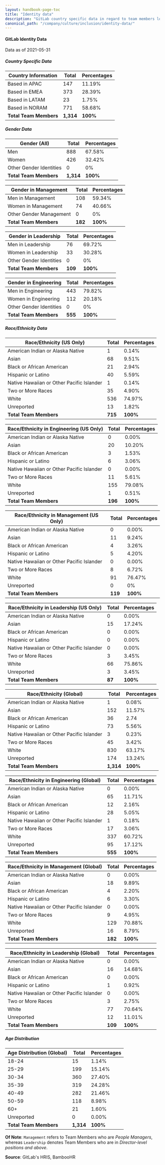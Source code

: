 ```yaml
---
layout: handbook-page-toc
title: "Identity data"
description: "GitLab country specific data in regard to team members location, gender, ethnicity, race, age etc. View data here!"
canonical_path: "/company/culture/inclusion/identity-data/"
---
```


#### GitLab Identity Data

Data as of 2021-05-31

##### Country Specific Data

| **Country Information**                     | **Total** | **Percentages** |
|---------------------------------------------|-----------|-----------------|
| Based in APAC                               | 147       | 11.19%          |
| Based in EMEA                               | 373       | 28.39%          |
| Based in LATAM                              | 23        | 1.75%           |
| Based in NORAM                              | 771       | 58.68%          |
| **Total Team Members**                      | **1,314** | **100%**        |

##### Gender Data

| **Gender (All)**                            | **Total** | **Percentages** |
|---------------------------------------------|-----------|-----------------|
| Men                                         | 888       | 67.58%          |
| Women                                       | 426       | 32.42%          |
| Other Gender Identities                     | 0         | 0%              |
| **Total Team Members**                      | **1,314** | **100%**        |

| **Gender in Management**                    | **Total** | **Percentages** |
|---------------------------------------------|-----------|-----------------|
| Men in Management                           | 108       | 59.34%          |
| Women in Management                         | 74        | 40.66%          |
| Other Gender Management                     | 0         | 0%              |
| **Total Team Members**                      | **182**   | **100%**        |

| **Gender in Leadership**                    | **Total** | **Percentages** |
|---------------------------------------------|-----------|-----------------|
| Men in Leadership                           | 76        | 69.72%          |
| Women in Leadership                         | 33        | 30.28%          |
| Other Gender Identities                     | 0         | 0%              |
| **Total Team Members**                      | **109**   | **100%**        |

| **Gender in Engineering**                   | **Total** | **Percentages** |
|---------------------------------------------|-----------|-----------------|
| Men in Engineering                          | 443       | 79.82%          |
| Women in Engineering                        | 112       | 20.18%          |
| Other Gender Identities                     | 0         | 0%              |
| **Total Team Members**                      | **555**   | **100%**        |

##### Race/Ethnicity Data

| **Race/Ethnicity (US Only)**                | **Total** | **Percentages** |
|---------------------------------------------|-----------|-----------------|
| American Indian or Alaska Native            | 1         | 0.14%           |
| Asian                                       | 68        | 9.51%           |
| Black or African American                   | 21        | 2.94%           |
| Hispanic or Latino                          | 40        | 5.59%           |
| Native Hawaiian or Other Pacific Islander   | 1         | 0.14%           |
| Two or More Races                           | 35        | 4.90%           |
| White                                       | 536       | 74.97%          |
| Unreported                                  | 13        | 1.82%           |
| **Total Team Members**                      | **715**   | **100%**        |

| **Race/Ethnicity in Engineering (US Only)** | **Total** | **Percentages** |
|---------------------------------------------|-----------|-----------------|
| American Indian or Alaska Native            | 0         | 0.00%           |
| Asian                                       | 20        | 10.20%          |
| Black or African American                   | 3         | 1.53%           |
| Hispanic or Latino                          | 6         | 3.06%           |
| Native Hawaiian or Other Pacific Islander   | 0         | 0.00%           |
| Two or More Races                           | 11        | 5.61%           |
| White                                       | 155       | 79.08%          |
| Unreported                                  | 1         | 0.51%           |
| **Total Team Members**                      | **196**   | **100%**        |

| **Race/Ethnicity in Management (US Only)**  | **Total** | **Percentages** |
|---------------------------------------------|-----------|-----------------|
| American Indian or Alaska Native            | 0         | 0.00%           |
| Asian                                       | 11        | 9.24%           |
| Black or African American                   | 4         | 3.26%           |
| Hispanic or Latino                          | 5         | 4.20%           |
| Native Hawaiian or Other Pacific Islander   | 0         | 0.00%           |
| Two or More Races                           | 8         | 6.72%           |
| White                                       | 91        | 76.47%          |
| Unreported                                  | 0         | 0%              |
| **Total Team Members**                      | **119**   | **100%**        |

| **Race/Ethnicity in Leadership (US Only)**  | **Total** | **Percentages** |
|---------------------------------------------|-----------|-----------------|
| American Indian or Alaska Native            | 0         | 0.00%           |
| Asian                                       | 15        | 17.24%          |
| Black or African American                   | 0         | 0.00%           |
| Hispanic or Latino                          | 0         | 0.00%           |
| Native Hawaiian or Other Pacific Islander   | 0         | 0.00%           |
| Two or More Races                           | 3         | 3.45%           |
| White                                       | 66        | 75.86%          |
| Unreported                                  | 3         | 3.45%           |
| **Total Team Members**                      | **87**    | **100%**        |

| **Race/Ethnicity (Global)**                 | **Total** | **Percentages** |
|---------------------------------------------|-----------|-----------------|
| American Indian or Alaska Native            | 1         | 0.08%           |
| Asian                                       | 152       | 11.57%          |
| Black or African American                   | 36        | 2.74           |
| Hispanic or Latino                          | 73        | 5.56%           |
| Native Hawaiian or Other Pacific Islander   | 3         | 0.23%           |
| Two or More Races                           | 45        | 3.42%           |
| White                                       | 830       | 63.17%          |
| Unreported                                  | 174       | 13.24%          |
| **Total Team Members**                      | **1,314** | **100%**        |

| **Race/Ethnicity in Engineering (Global)**  | **Total** | **Percentages** |
|---------------------------------------------|-----------|-----------------|
| American Indian or Alaska Native            | 0         | 0.00%           |
| Asian                                       | 65        | 11.71%          |
| Black or African American                   | 12        | 2.16%           |
| Hispanic or Latino                          | 28        | 5.05%           |
| Native Hawaiian or Other Pacific Islander   | 1         | 0.18%           |
| Two or More Races                           | 17        | 3.06%           |
| White                                       | 337       | 60.72%          |
| Unreported                                  | 95        | 17.12%          |
| **Total Team Members**                      | **555**   | **100%**        |

| **Race/Ethnicity in Management (Global)**   | **Total** | **Percentages** |
|---------------------------------------------|-----------|-----------------|
| American Indian or Alaska Native            | 0         | 0.00%           |
| Asian                                       | 18        | 9.89%           |
| Black or African American                   | 4         | 2.20%           |
| Hispanic or Latino                          | 6         | 3.30%           |
| Native Hawaiian or Other Pacific Islander   | 0         | 0.00%           |
| Two or More Races                           | 9         | 4.95%           |
| White                                       | 129       | 70.88%          |
| Unreported                                  | 16        | 8.79%           |
| **Total Team Members**                      | **182**   | **100%**        |

| **Race/Ethnicity in Leadership (Global)**   | **Total** | **Percentages** |
|---------------------------------------------|-----------|-----------------|
| American Indian or Alaska Native            | 0         | 0.00%           |
| Asian                                       | 16        | 14.68%          |
| Black or African American                   | 0         | 0.00%           |
| Hispanic or Latino                          | 1         | 0.92%           |
| Native Hawaiian or Other Pacific Islander   | 0         | 0.00%           |
| Two or More Races                           | 3         | 2.75%           |
| White                                       | 77        | 70.64%          |
| Unreported                                  | 12        | 11.01%          |
| **Total Team Members**                      | **109**   | **100%**        |

##### Age Distribution

| **Age Distribution (Global)**               | **Total** | **Percentages** |
|---------------------------------------------|-----------|-----------------|
| 18-24                                       | 15        | 1.14%           |
| 25-29                                       | 199       | 15.14%          |
| 30-34                                       | 360       | 27.40%          |
| 35-39                                       | 319       | 24.28%          |
| 40-49                                       | 282       | 21.46%          |
| 50-59                                       | 118       | 8.98%           |
| 60+                                         | 21        | 1.60%           |
| Unreported                                  | 0         | 0.00%           |
| **Total Team Members**                      | **1,314** | **100%**        |

**Of Note**: `Management` refers to Team Members who are *People Managers*, whereas `Leadership` denotes Team Members who are in *Director-level positions and above*.

**Source**: GitLab's HRIS, BambooHR
